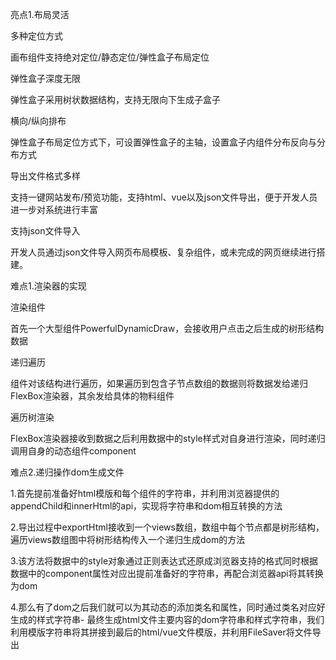 亮点1.布局灵活

多种定位方式

画布组件支持绝对定位/静态定位/弹性盒子布局定位

弹性盒子深度无限

弹性盒子采用树状数据结构，支持无限向下生成子盒子

横向/纵向排布

弹性盒子布局定位方式下，可设置弹性盒子的主轴，设置盒子内组件分布反向与分布方式

导出文件格式多样

支持一键网站发布/预览功能，支持html、vue以及json文件导出，便于开发人员进一步对系统进行丰富

支持json文件导入

开发人员通过json文件导入网页布局模板、复杂组件，或未完成的网页继续进行搭建。


难点1.渲染器的实现

渲染组件

首先一个大型组件PowerfulDynamicDraw，会接收用户点击之后生成的树形结构数据

递归遍历

组件对该结构进行遍历，如果遍历到包含子节点数组的数据则将数据发给递归FlexBox渲染器，其余发给具体的物料组件

遍历树渲染

FlexBox渲染器接收到数据之后利用数据中的style样式对自身进行渲染，同时递归调用自身的动态组件component


难点2.递归操作dom生成文件

1.首先提前准备好html模版和每个组件的字符串，并利用浏览器提供的appendChild和innerHtml的api，实现将字符串和dom相互转换的方法

2.导出过程中exportHtml接收到一个views数组，数组中每个节点都是树形结构，遍历views数组图中将树形结构传入一个递归生成dom的方法

3.该方法将数据中的style对象通过正则表达式还原成浏览器支持的格式同时根据数据中的component属性对应出提前准备好的字符串，再配合浏览器api将其转换为dom

4.那么有了dom之后我们就可以为其动态的添加类名和属性，同时通过类名对应好生成的样式字符串- 最终生成html文件主要内容的dom字符串和样式字符串，我们利用模版字符串将其拼接到最后的html/vue文件模版，并利用FileSaver将文件导出
